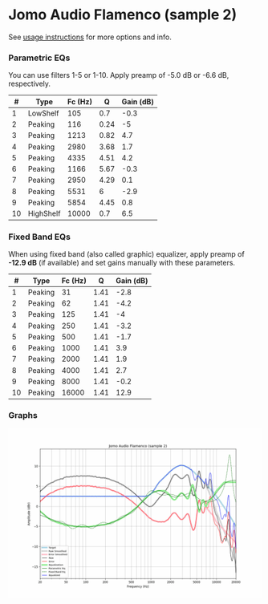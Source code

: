 # Jomo Audio Flamenco (sample 2)
See [usage instructions](https://github.com/jaakkopasanen/AutoEq#usage) for more options and info.

### Parametric EQs
You can use filters 1-5 or 1-10. Apply preamp of -5.0 dB or -6.6 dB, respectively.

|   # | Type      |   Fc (Hz) |    Q |   Gain (dB) |
|-----|-----------|-----------|------|-------------|
|   1 | LowShelf  |       105 | 0.7  |        -0.3 |
|   2 | Peaking   |       116 | 0.24 |        -5   |
|   3 | Peaking   |      1213 | 0.82 |         4.7 |
|   4 | Peaking   |      2980 | 3.68 |         1.7 |
|   5 | Peaking   |      4335 | 4.51 |         4.2 |
|   6 | Peaking   |      1166 | 5.67 |        -0.3 |
|   7 | Peaking   |      2950 | 4.29 |         0.1 |
|   8 | Peaking   |      5531 | 6    |        -2.9 |
|   9 | Peaking   |      5854 | 4.45 |         0.8 |
|  10 | HighShelf |     10000 | 0.7  |         6.5 |

### Fixed Band EQs
When using fixed band (also called graphic) equalizer, apply preamp of **-12.9 dB** (if available) and set gains manually with these parameters.

|   # | Type    |   Fc (Hz) |    Q |   Gain (dB) |
|-----|---------|-----------|------|-------------|
|   1 | Peaking |        31 | 1.41 |        -2.8 |
|   2 | Peaking |        62 | 1.41 |        -4.2 |
|   3 | Peaking |       125 | 1.41 |        -4   |
|   4 | Peaking |       250 | 1.41 |        -3.2 |
|   5 | Peaking |       500 | 1.41 |        -1.7 |
|   6 | Peaking |      1000 | 1.41 |         3.9 |
|   7 | Peaking |      2000 | 1.41 |         1.9 |
|   8 | Peaking |      4000 | 1.41 |         2.7 |
|   9 | Peaking |      8000 | 1.41 |        -0.2 |
|  10 | Peaking |     16000 | 1.41 |        12.9 |

### Graphs
![](./Jomo%20Audio%20Flamenco%20(sample%202).png)
